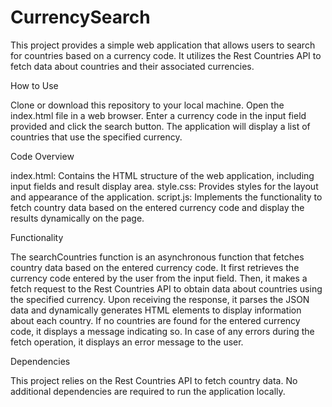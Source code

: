 # CurrencySearch
This project provides a simple web application that allows users to search for countries based on a currency code. It utilizes the Rest Countries API to fetch data about countries and their associated currencies.

How to Use

Clone or download this repository to your local machine.
Open the index.html file in a web browser.
Enter a currency code in the input field provided and click the search button.
The application will display a list of countries that use the specified currency.

Code Overview

index.html: Contains the HTML structure of the web application, including input fields and result display area.
style.css: Provides styles for the layout and appearance of the application.
script.js: Implements the functionality to fetch country data based on the entered currency code and display the results dynamically on the page.

Functionality

The searchCountries function is an asynchronous function that fetches country data based on the entered currency code.
It first retrieves the currency code entered by the user from the input field.
Then, it makes a fetch request to the Rest Countries API to obtain data about countries using the specified currency.
Upon receiving the response, it parses the JSON data and dynamically generates HTML elements to display information about each country.
If no countries are found for the entered currency code, it displays a message indicating so.
In case of any errors during the fetch operation, it displays an error message to the user.

Dependencies

This project relies on the Rest Countries API to fetch country data. No additional dependencies are required to run the application locally.
